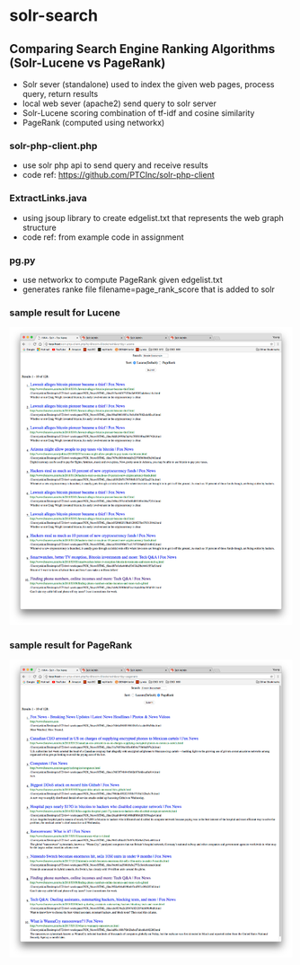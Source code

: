 # solr-search

## Comparing Search Engine Ranking Algorithms (Solr-Lucene vs PageRank)
* Solr sever (standalone) used to index the given web pages, process query, return results
* local web sever (apache2) send query to solr server
* Solr-Lucene scoring combination of tf-idf and cosine similarity
* PageRank (computed using networkx)

### solr-php-client.php
* use solr php api to send query and receive results
* code ref: https://github.com/PTCInc/solr-php-client

### ExtractLinks.java
* using jsoup library to create edgelist.txt that represents the web graph structure 
* code ref: from example code in assignment

### pg.py
* use networkx to compute PageRank given edgelist.txt
* generates ranke file filename=page_rank_score that is added to solr 

### sample result for Lucene
![lucene results](./img/lucene-example.png)

### sample result for PageRank
![pagerank results](./img/pg-example.png)